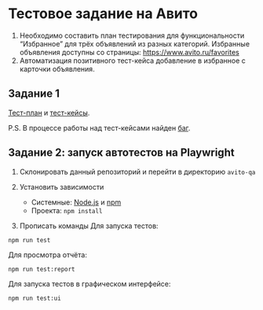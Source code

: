 # Тестовое задание на Авито

1. Необходимо составить план тестирования для функциональности “Избранное” для трёх объявлений из разных категорий. Избранные объявления доступны со страницы: https://www.avito.ru/favorites
2. Автоматизация позитивного тест-кейса добавление в избранное с карточки объявления.

## Задание 1
[Тест-план](./test-plan.md) и [тест-кейсы](./test-cases.md).

P.S. В процессе работы над тест-кейсами найден [баг](./bug-report.md).

## Задание 2: запуск автотестов на Playwright
1. Склонировать данный репозиторий и перейти в директорию `avito-qa`

2. Установить зависимости
   - Системные: [Node.js](https://nodejs.org/en/download/package-manager) и [npm](https://docs.npmjs.com/cli/v8/commands/npm-install)
   - Проекта: `npm install` 

4. Прописать команды
Для запуска тестов:
```
npm run test
```
Для просмотра отчёта:
```
npm run test:report
``` 

Для запуска тестов в графическом интерфейсе:
```
npm run test:ui  
```
